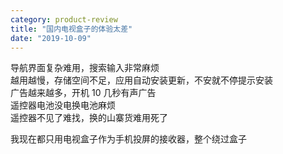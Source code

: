 ```yaml
---
category: product-review
title: "国内电视盒子的体验太差"
date: "2019-10-09"
---
```


导航界面复杂难用，搜索输入非常麻烦  
越用越慢，存储空间不足，应用自动安装更新，不安就不停提示安装  
广告越来越多，开机 10 几秒有声广告  
遥控器电池没电换电池麻烦  
遥控器不见了难找，换的山寨货难用死了

我现在都只用电视盒子作为手机投屏的接收器，整个绕过盒子
